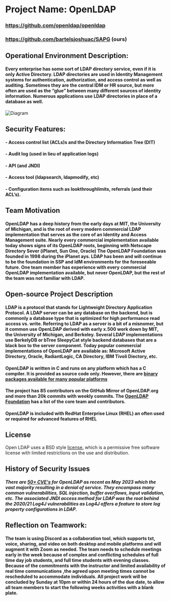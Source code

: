 # Project Name:  OpenLDAP
### https://github.com/openldap/openldap
### https://github.com/bartelsjoshuac/SAPG (ours)
## Operational Environment Description:
#### Every enterprise has some sort of LDAP directory service, even if it is only Active Directory.  LDAP directories are used in Identity Management systems for authentication, authorization, and access control as well as auditing.   Sometimes they are the central IDM or HR source, but more often are used as the “glue” between many different sources of identity information. Numerous applications use LDAP directories in place of a database as well.  

![Diagram](https://github.com/bartelsjoshuac/SOA/blob/main/Systems%20Engineering%20VIew.drawio.svg)
## Security Features:
#### - Access control list (ACLs)s and the Directory Information Tree (DIT)
#### - Audit log (used in lieu of application logs)
#### - API (and JNDI)
#### - Access tool (ldapsearch, ldapmodify, etc)
#### - Configuration items such as lookthroughlimits, referrals (and their ACL’s).

## Team Motivation
#### OpenLDAP has a deep history from the early days at MIT, the University of Michigan, and is the root of every modern commercial LDAP implementation that serves as the core of an Identity and Access Management suite.  Nearly every commercial implementation available today shows signs of its OpenLDAP roots, beginning with Netscape Directory Sever (iPlanet, Sun One, Oracle)   The OpenLDAP Foundation was founded in 1998 during the iPlanet ays.  LDAP has been and will continue to be the foundation in SSP and IdM environments for the foreseeable future.  One team member has experience with every commercial OpenLDAP implementation available, but never OpenLDAP, but the rest of the team was not familiar with LDAP.

## Open-source Project Description
#### LDAP is a protocol that stands for Lightweight Directory Application Protocol.  A LDAP server can be any database on the backend, but is commonly a database type that is optimized for high performance read access vs. write.  Referring to LDAP as a server is a bit of a misnomer, but it common use  OpenLDAP derived with early x.500 work down by MIT, the University of Michigan, and Berkeley.   Several LDAP implementations use BerkelyDB or bTree SleepyCat style backend databases that are a black box to the server component. Today popular commercial implementations of OpenLDAP are available as: Microsoft Active Directory, Oracle, RadiantLogic,  CA Directory, IBM Tivoli Diectory, etc.

#### OpenLDAP is written in C and runs on any platform which has a C compiler.  It is provided as source code only.  However, there are [binary packages available for many popular platforms](https://www.openldap.org/faq/data/cache/108.html)
#### The project has 85 contributors on the GitHub Mirror of OpenLDAP.org and more than 20k commits with weekly commits.  The [OpenLDAP Foundation](https://www.openldap.org/project/) has a list of the core team and contributors.  
#### OpenLDAP is included with RedHat Enterprise Linux (RHEL) an often used or required for advanced features of RHEL

## License
Open LDAP uses a BSD style [license.](https://www.openldap.org/software/release/license.html) which is a permissive free software license with limited restrictions on the use and distribution.

## History of Security Issues
#####  There are [50+ CVE's](https://www.cvedetails.com/vulnerability-list/vendor_id-439/Openldap.html) for OpenLDAP as recent as May 2023 which the vast majority resulting in a denial of service.  They encompass many common vulnerabilities, SQL injection, buffer overflows, input validation, etc.  The associated JNDI access method for LDAP was the root behind the 2020/21 Log4J vulnerabilities as Log4J offers a feature to store log property configurations in LDAP.

## Reflection on Teamwork:
#### The team is using Discord as a collaboration tool, which supports txt, voice, sharing, and video on both desktop and mobile platforms and will augment it with Zoom as needed.  The team needs to schedule meetings early in the week because of complex and conflicting schedules of full time day job students, and full time students with evening classes.  Because of the commitments with the instructor and limited availability of real time communications ,the agreed upon meeting times cannot be rescheduled to accommodate individuals.  All project work will be concluded by Sunday at 10pm or within 24 hours of the due date, to allow all team members to start the following weeks activities with a blank plate.

